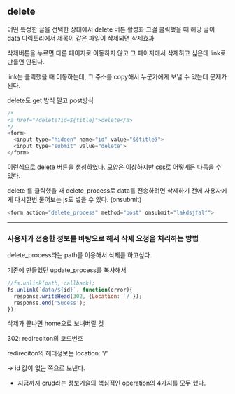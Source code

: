 ## delete

어떤 특정한 글을 선택한 상태에서 delete 버튼 활성화
그걸 클릭했을 때 해당 글이 data 디렉토리에서 제목이 같은 파일이 삭제되면 삭제효과

삭제버튼을 누르면 다른 페이지로 이동하지 않고 그 페이지에서 삭제하고 싶은데 link로 만들면 안된다.

link는 클릭했을 때 이동하는데, 그 주소를 copy해서 누군가에게 보낼 수 있는데 문제가 된다.

delete도 get 방식 말고 post방식
```js
/*
<a href="/delete?id=${title}">delete</a>
*/
<form>
  <input type="hidden" name="id" value="${title}">
  <input type="submit" value="delete">
</form>
```
이런식으로 delete 버튼을 생성하였다.
모양은 이상하지만 css로 어떻게든 다듬을 수 있다.

delete 를 클릭했을 때 delete_process로 data를 전송하려면 삭제하기 전에 사용자에게 다시한번 물어보는 js도 넣을 수 있다. (onsubmit)
```js
<form action="delete_process" method="post" onsubmit="lakdsjfalf">
```

---

### 사용자가 전송한 정보를 바탕으로 해서 삭제 요청을 처리하는 방법

delete_process라는 path를 이용해서 삭제를 하고싶다.

기존에 만들었던 update_process를 복사해서
```js
//fs.unlink(path, callback);
fs.unlink(`data/${id}`, function(error){
  response.writeHead(302, {Location: `/`});
  response.end('Sucess');
});
```
삭제가 끝나면 home으로 보내버릴 것

302: redireciton의 코드번호

redireciton의 헤더정보는 location: '/'

-> id 값이 없는 쪽으로 보낸다.


- 지금까지 crud라는 정보기술의 핵심적인 operation의 4가지를 모두 했다.